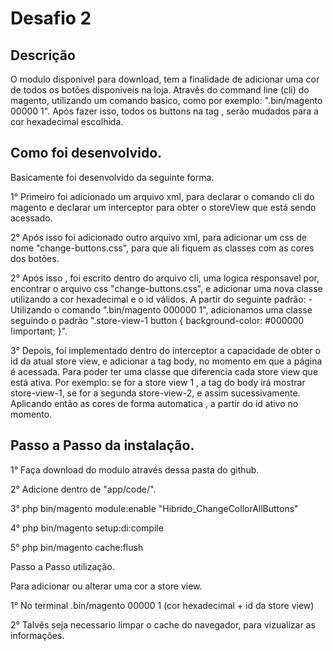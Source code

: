 <h1>Desafio 2</h1>



<h2>Descrição</h2>

O modulo disponivel para download, tem a finalidade de adicionar uma cor de todos os botões disponiveis na loja.
Atravês do command line (cli) do magento, utilizando um comando basico, como por exemplo: ".bin/magento 00000 1". Após fazer isso, todos os buttons na tag <buttons>, serão mudados para a cor hexadecimal escolhida.

<h2>Como foi desenvolvido.</h2>

Basicamente foi desenvolvido da seguinte forma.

1° Primeiro foi adicionado um arquivo xml, para declarar o comando cli do magento e declarar um interceptor para obter o storeView que está sendo acessado.

2° Após isso foi adicionado outro arquivo xml, para adicionar um css de nome "change-buttons.css", para que ali fiquem as classes com as cores dos botões.

2° Após isso , foi escrito dentro do arquivo cli, uma logica responsavel por, encontrar o arquivo css "change-buttons.css", e adicionar uma nova classe utilizando a cor hexadecimal e o id válidos. A partir do seguinte padrão: 
    - Utilizando o comando ".bin/magento 000000 1", adicionamos uma classe seguindo o padrão ".store-view-1 button { background-color: #000000 !important; }".

3° Depois, foi implementado dentro do interceptor a capacidade de obter o id da atual store view, e adicionar a tag body, no momento em que a página é acessada. Para poder ter uma classe que diferencia cada store view que está ativa. Por exemplo: se for a store view 1 , a tag do body irá mostrar store-view-1, se for a segunda store-view-2, e assim sucessivamente. Aplicando então as cores de forma automatica , a partir do id ativo no momento.



<h2>Passo a Passo da instalação.</h2>

1° Faça download do modulo através dessa pasta do github.

2° Adicione dentro de "app/code/".

3° php bin/magento module:enable "Hibrido_ChangeCollorAllButtons"

4° php bin/magento setup:di:compile

5° php bin/magento cache:flush



Passo a Passo utilização.

Para adicionar ou alterar uma cor a store view.

1° No terminal .bin/magento 00000 1 (cor hexadecimal + id da store view)

2° Talvês seja necessario limpar o cache do navegador, para vizualizar as informações.



